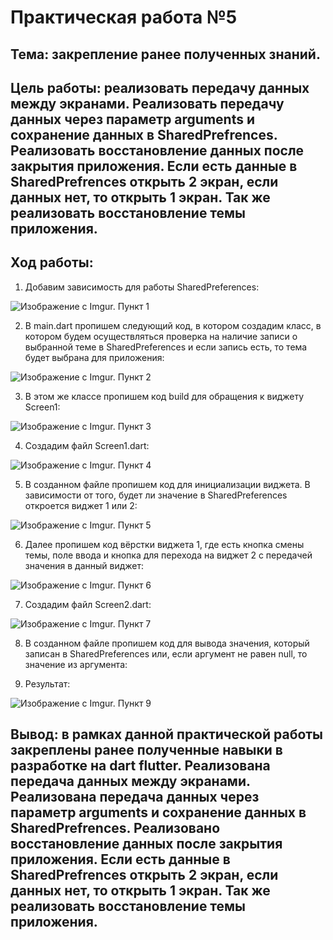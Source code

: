 # Практическая работа №5

## Тема: закрепление ранее полученных знаний.

## Цель работы: реализовать передачу данных между экранами. Реализовать передачу данных через параметр arguments и сохранение данных в SharedPrefrences. Реализовать восстановление данных после закрытия приложения. Если есть данные в SharedPrefrences открыть 2 экран, если данных нет, то открыть 1 экран. Так же реализовать восстановление темы приложения. 

## Ход работы: 

1.	Добавим зависимость для работы SharedPreferences:

![Изображение с Imgur. Пункт 1](https://i.imgur.com/KeFSeV9.png)

2.	В main.dart пропишем следующий код, в котором создадим класс, в котором будем осуществляться проверка на наличие записи о выбранной теме в SharedPreferences и если запись есть, то тема будет выбрана для приложения:

![Изображение с Imgur. Пункт 2](https://i.imgur.com/HFCyPTj.png)

3.	В этом же классе пропишем код build для обращения к виджету Screen1:

![Изображение с Imgur. Пункт 3](https://i.imgur.com/yOZ8XQH.png)

4.	Создадим файл Screen1.dart:

![Изображение с Imgur. Пункт 4](https://i.imgur.com/aIg7iGD.png)

5.	В созданном файле пропишем код для инициализации виджета. В зависимости от того, будет ли значение в SharedPreferences откроется виджет 1 или 2:

![Изображение с Imgur. Пункт 5](https://i.imgur.com/4oscsMF.png)

6.	Далее пропишем код вёрстки виджета 1, где есть кнопка смены темы, поле ввода и кнопка для перехода на виджет 2 с передачей значения в данный виджет:

![Изображение с Imgur. Пункт 6](https://i.imgur.com/1YSUtQY.png)

7.	Создадим файл Screen2.dart:

![Изображение с Imgur. Пункт 7](https://i.imgur.com/JjQGj5F.png)

8.	В созданном файле пропишем код для вывода значения, который записан в SharedPreferences или, если аргумент не равен null, то значение из аргумента:

9.	Результат:

![Изображение с Imgur. Пункт 9](https://i.imgur.com/mX4HpwO.png)

## Вывод: в рамках данной практической работы закреплены ранее полученные навыки в разработке на dart flutter. Реализована передача данных между экранами. Реализована передача данных через параметр arguments и сохранение данных в SharedPrefrences. Реализовано восстановление данных после закрытия приложения. Если есть данные в SharedPrefrences открыть 2 экран, если данных нет, то открыть 1 экран. Так же реализовать восстановление темы приложения.
